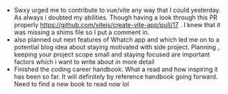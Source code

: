  - Swxy urged me to contribute to vue/vite any way that I could yesterday. As always i doubted my abilities. Though having a look through this PR properly https://github.com/vitejs/create-vite-app/pull/17 . I knew that it was missing a shims file so I put a comment in. 
 - also planned out next features of Whatch app and which led me on to a potential blog idea about staying motivated with side project. Planning , keeping your project scope small and staying focused are important factors which i want to write about in more detail
 - Finished the coding career handbook. What a read and how inspiring it has been so far. It will definitely by reference handbook going forward. Need to find a new book to read now lol

